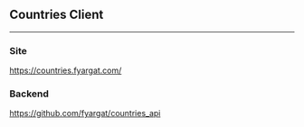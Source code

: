 ## Countries Client

---

### Site

https://countries.fyargat.com/

### Backend

https://github.com/fyargat/countries_api
